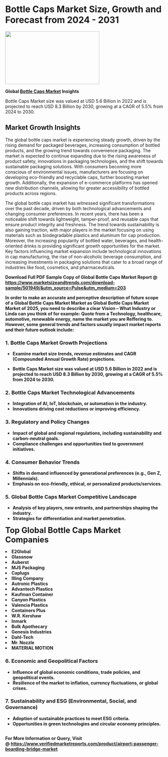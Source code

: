 <H1>Bottle Caps Market Size, Growth and Forecast from 2024 - 2031</H1><img class="aligncenter size-medium wp-image-584254" src="https://thirdeyenews.in/wp-content/uploads/2024/09/Global-Market-Research-300x168.jpeg" alt="" width="300" height="168" /><p><strong>Global&nbsp;<a href="https://www.marketsizeandtrends.com/download-sample/501949/&amp;utm_source=Pulse&amp;utm_medium=203">Bottle Caps Market</a> Insights</strong></p><p>Bottle Caps Market size was valued at USD 5.6 Billion in 2022 and is projected to reach USD 8.3 Billion by 2030, growing at a CAGR of 5.5% from 2024 to 2030.</p><p><h2>Market Growth Insights</h2> <p>The global bottle caps market is experiencing steady growth, driven by the rising demand for packaged beverages, increasing consumption of bottled products, and the growing trend towards convenience packaging. The market is expected to continue expanding due to the rising awareness of product safety, innovations in packaging technologies, and the shift towards sustainable packaging solutions. With consumers becoming more conscious of environmental issues, manufacturers are focusing on developing eco-friendly and recyclable caps, further boosting market growth. Additionally, the expansion of e-commerce platforms has opened new distribution channels, allowing for greater accessibility of bottled products across regions.</p> <p><strong></strong></p> <p>The global bottle caps market has witnessed significant transformations over the past decade, driven by both technological advancements and changing consumer preferences. In recent years, there has been a noticeable shift towards lightweight, tamper-proof, and reusable caps that ensure product integrity and freshness. The trend towards sustainability is also gaining traction, with major players in the market focusing on using materials such as biodegradable plastics and aluminum for cap production. Moreover, the increasing popularity of bottled water, beverages, and health-oriented drinks is providing significant growth opportunities for the market. Key factors influencing market expansion include technological innovations in cap manufacturing, the rise of non-alcoholic beverage consumption, and increasing investments in packaging solutions that cater to a broad range of industries like food, cosmetics, and pharmaceuticals.</p> <p><strong></p><p><span class=""><strong>Download Full PDF Sample Copy of Global Bottle Caps Market Report</strong> @ <a href="https://www.marketsizeandtrends.com/download-sample/501949/&amp;utm_source=Pulse&amp;utm_medium=203" target="_blank">https://www.marketsizeandtrends.com/download-sample/501949/&amp;utm_source=Pulse&amp;utm_medium=203</a></span></p><p>In order to make an accurate and perceptive description of future scope of a Global&nbsp;Bottle Caps Market Market as Global&nbsp;Bottle Caps Market Market of 2025, you need to describe a clear Vision &ndash; What Industry or Linda can you think of for example: Quote from a Technology, healthcare, automotive, renewable energy, name the market you are Reffering to. However, some general trends and factors usually impact market reports and their future outlook include:</p><h3>1.&nbsp;<strong>Bottle Caps Market Growth Projections</strong></h3><ul><li>Examine market size trends, revenue estimates and CAGR (Compounded Annual Growth Rate) projections.</li><li><p>Bottle Caps Market size was valued at USD 5.6 Billion in 2022 and is projected to reach USD 8.3 Billion by 2030, growing at a CAGR of 5.5% from 2024 to 2030.</p></li></ul><h3>2.&nbsp;<strong>Bottle Caps Market Technological Advancements</strong></h3><ul><li>Integration of AI, IoT, blockchain, or automation in the industry.</li><li>Innovations driving cost reductions or improving efficiency.</li></ul><h3>3.&nbsp;<strong>Regulatory and Policy Changes</strong></h3><ul><li>Impact of global and regional regulations, including sustainability and carbon-neutral goals.</li><li>Compliance challenges and opportunities tied to government initiatives.</li></ul><h3>4.&nbsp;<strong>Consumer Behavior Trends</strong></h3><ul><li>Shifts in demand influenced by generational preferences (e.g., Gen Z, Millennials).</li><li>Emphasis on eco-friendly, ethical, or personalized products/services.</li></ul><h3>5.&nbsp;<strong>Global Bottle Caps Market Competitive Landscape</strong></h3><ul><li>Analysis of key players, new entrants, and partnerships shaping the industry.</li><li>Strategies for differentiation and market penetration.</li></ul><p data-pm-slice="1 1 []"><span style="color: inherit; font-family: inherit; font-size: 25px;">Top Global Bottle Caps Market Companies</span></p><div class="" data-test-id=""><p><li>E2Global</li><li> Glassnow</li><li> Auberst</li><li> MJS Packaging</li><li> Caplugs</li><li> Illing Company</li><li> Autronic Plastics</li><li> Advantech Plastics</li><li> Kaufman Container</li><li> Canyon Plastics</li><li> Valencia Plastics</li><li> Containers Plus</li><li> W.R. Kershaw</li><li> Inmark</li><li> Bulk Apothecary</li><li> Genesis Industries</li><li> Dahl-Tech</li><li> Mr. Nozzle</li><li> MATERIAL MOTION</li></p></div><h3>6.&nbsp;<strong>Economic and Geopolitical Factors</strong></h3><ul><li>Influence of global economic conditions, trade policies, and geopolitical events.</li><li>Resilience of the market to inflation, currency fluctuations, or global crises.</li></ul><h3>7.&nbsp;<strong>Sustainability and ESG (Environmental, Social, and Governance)</strong></h3><ul><li>Adoption of sustainable practices to meet ESG criteria.</li><li>Opportunities in green technologies and circular economy principles.</li></ul><h2><strong style="font-size: 14px;">For More Information or Query, Visit @&nbsp;</strong><a style="background-color: #ffffff; font-size: 14px;" href="https://www.marketsizeandtrends.com/report/bottle-caps-market/" target="_blank">https://www.verifiedmarketreports.com/product/airport-passenger-boarding-bridge-market</a></h2>

